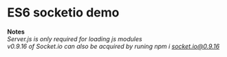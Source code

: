 # ES6 socketio demo

**Notes**  
  *Server.js is only required for loading js modules*  
  *v0.9.16 of Socket.io can also be acquired by runing npm i socket.io@0.9.16*
